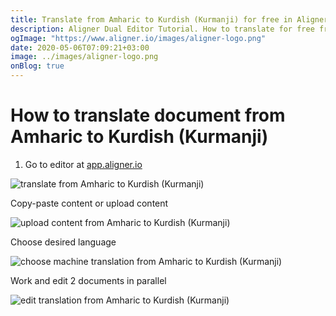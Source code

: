 ```yaml
---
title: Translate from Amharic to Kurdish (Kurmanji) for free in Aligner Editor
description: Aligner Dual Editor Tutorial. How to translate for free from Amharic to Kurdish (Kurmanji). Aligner is multilingual document management platform. 
ogImage: "https://www.aligner.io/images/aligner-logo.png"
date: 2020-05-06T07:09:21+03:00
image: ../images/aligner-logo.png
onBlog: true
---
```


# How to translate document from Amharic to Kurdish (Kurmanji)

1. Go to editor at [app.aligner.io](https://app.aligner.io "Aligner App web page")

![translate from Amharic to Kurdish (Kurmanji)](../aligner-blank-editor.png "translate from Amharic to Kurdish (Kurmanji)")

Copy-paste content or upload content

![upload content from Amharic to Kurdish (Kurmanji)](../aligner-uploaded-document.png "upload content from Amharic to Kurdish (Kurmanji)")

Choose desired language

![choose machine translation from Amharic to Kurdish (Kurmanji)](../aligner-language-dropdown.png "choose machine translation from Amharic to Kurdish (Kurmanji)")

Work and edit 2 documents in parallel

![edit translation from Amharic to Kurdish (Kurmanji)](../aligner-double-sitded-editor.png "edit translation from Amharic to Kurdish (Kurmanji)")

